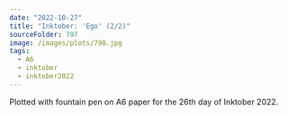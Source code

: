 ```yaml
---
date: "2022-10-27"
title: "Inktober: 'Ego' (2/2)"
sourceFolder: 797
image: /images/plots/798.jpg
tags:
  - A6
  - inktober
  - inktober2022
---
```


Plotted with fountain pen on A6 paper for the 26th day of Inktober 2022.
